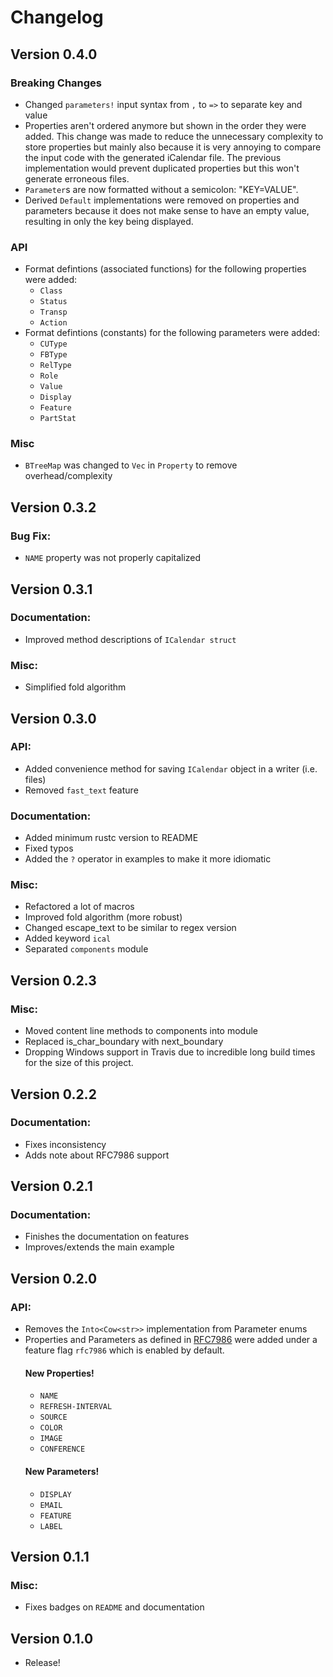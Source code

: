 # Changelog

## Version 0.4.0

### Breaking Changes

- Changed `parameters!` input syntax from `,` to `=>` to separate key and value
- Properties aren't ordered anymore but shown in the order they were added. This change was made to reduce the unnecessary complexity to store properties but mainly also because it is very annoying to compare the input code with the generated iCalendar file. The previous implementation would prevent duplicated properties but this won't generate erroneous files.
- `Parameter`s are now formatted without a semicolon: "KEY=VALUE".
- Derived `Default` implementations were removed on properties and parameters because it does not make sense to have an empty value, resulting in only the key being displayed.

### API

- Format defintions (associated functions) for the following properties were added:
  - `Class`
  - `Status`
  - `Transp`
  - `Action`
- Format defintions (constants) for the following parameters were added:
  - `CUType`
  - `FBType`
  - `RelType`
  - `Role`
  - `Value`
  - `Display`
  - `Feature`
  - `PartStat`

### Misc

- `BTreeMap` was changed to `Vec` in `Property` to remove overhead/complexity

## Version 0.3.2

### Bug Fix:

- `NAME` property was not properly capitalized

## Version 0.3.1

### Documentation:

- Improved method descriptions of `ICalendar struct`

### Misc:

- Simplified fold algorithm

## Version 0.3.0

### API:

- Added convenience method for saving `ICalendar` object in a writer (i.e. files)
- Removed `fast_text` feature

### Documentation:

- Added minimum rustc version to README
- Fixed typos
- Added the `?` operator in examples to make it more idiomatic

### Misc:

- Refactored a lot of macros
- Improved fold algorithm (more robust)
- Changed escape_text to be similar to regex version
- Added keyword `ical`
- Separated `components` module

## Version 0.2.3

### Misc:

- Moved content line methods to components into module
- Replaced is_char_boundary with next_boundary
- Dropping Windows support in Travis due to incredible long build times for the size of this project.

## Version 0.2.2

### Documentation:

- Fixes inconsistency
- Adds note about RFC7986 support

## Version 0.2.1

### Documentation:

- Finishes the documentation on features
- Improves/extends the main example

## Version 0.2.0

### API:

- Removes the `Into<Cow<str>>` implementation from Parameter enums
- Properties and Parameters as defined in [RFC7986](https://tools.ietf.org/html/rfc7986) were added under a feature flag `rfc7986` which is enabled by default.
  #### New Properties!
  - `NAME`
  - `REFRESH-INTERVAL`
  - `SOURCE`
  - `COLOR`
  - `IMAGE`
  - `CONFERENCE`
  #### New Parameters!
  - `DISPLAY`
  - `EMAIL`
  - `FEATURE`
  - `LABEL`

## Version 0.1.1

### Misc:

- Fixes badges on `README` and documentation

## Version 0.1.0

- Release!
